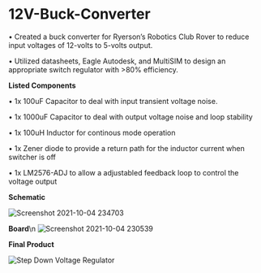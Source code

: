 # 12V-Buck-Converter
•	Created a buck converter for Ryerson’s Robotics Club Rover to reduce input voltages of 12-volts to 5-volts output.

•	Utilized datasheets, Eagle Autodesk, and MultiSIM to design an appropriate switch regulator with >80% efficiency.

**Listed Components**

• 1x 100uF Capacitor to deal with input transient voltage noise.

• 1x 1000uF Capacitor to deal with output voltage noise and loop stability

• 1x 100uH Inductor for continous mode operation

• 1x Zener diode to provide a return path for the inductor current when switcher is off

• 1x LM2576-ADJ to allow a adjustabled feedback loop to control the voltage output

**Schematic**

![Screenshot 2021-10-04 234703](https://user-images.githubusercontent.com/68084112/136661787-9dee80e3-075c-423e-9f7e-225b6b90bb73.png)

**Board**\n
![Screenshot 2021-10-04 230539](https://user-images.githubusercontent.com/68084112/136661788-4b964c1f-fbf0-4771-99b7-4bf3e159a272.png)

**Final Product**

![Step Down Voltage Regulator](https://user-images.githubusercontent.com/68084112/136661823-7664201f-181e-4888-85c3-fca45a2bcfd9.png)



